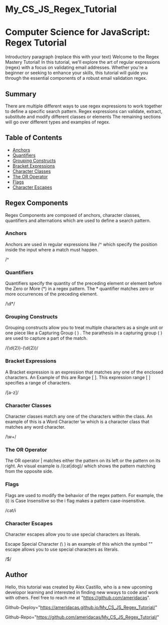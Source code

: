 # My_CS_JS_Regex_Tutorial

# Computer Science for JavaScript: Regex Tutorial

Introductory paragraph (replace this with your text)
Welcome to the Regex Mastery Tutorial! In this tutorial, we'll explore the art of regular expressions (regex) with a focus on validating email addresses. Whether you're a beginner or seeking to enhance your skills, this tutorial will guide you through the essential components of a robust email validation regex.

## Summary

There are multiple different ways to use regex expressions to work together to define a specific search pattern. Regex expressions can validate, extract, substitute and modify different classes or elements The remaining sections will go over different types and examples of regex. 


## Table of Contents

- [Anchors](#anchors)
- [Quantifiers](#quantifiers)
- [Grouping Constructs](#grouping-constructs)
- [Bracket Expressions](#bracket-expressions)
- [Character Classes](#character-classes)
- [The OR Operator](#the-or-operator)
- [Flags](#flags)
- [Character Escapes](#character-escapes)

## Regex Components

Regex Components are composed of anchors, character classes, quantifiers and alternations which are used to define a search pattern.

### Anchors

Anchors are used in regular expressions like /^ which specify the position inside the input where a match must happen.

/^

### Quantifiers

Quantifiers specify the quantity of the preceding element or element before the Zero or More (*) in a regex pattern. The * quantifier matches zero or more occurrences of the preceding element.

/\d*/

### Grouping Constructs

Grouping constructs allow you to treat multiple characters as a single unit or one piece like a Capturing Group ( ) . The parathesis in a capturing group ( ) are used to capture a part of the match. 

/(\d{2})-(\d{2})/

### Bracket Expressions

A Bracket expression is an expression that matches any one of the enclosed characters. An Example of this are Range [ ]. This expression range [ ] specifies a range of characters.

/[a-z]/

### Character Classes

Character classes match any one of the characters within the class.
An example of this is a Word Character \w which is a character class that matches any word character.

/\w+/

### The OR Operator

The OR operator | matches either the pattern on its left or the pattern on its right. An visual example is /(cat|dog)/ which shows the pattern matching from the opposite side. 

### Flags

Flags are used to modify the behavior of the regex pattern.
For example, the (i) is Case Insensitive so the i flag makes a pattern case-insensitive.

/cat/i

### Character Escapes

Character escapes allow you to use special characters as literals.

Escape Special Character (\ ) is an example of this which the symbol
"\" escape allows you to use special characters as literals.

/\$/ 

## Author

Hello, this tutorial was created by Alex Castillo, who is a new upcoming developor learning and interested in finding new wways to code and work with others. Feel free to reach me at "https://github.com/ameridacas".

Github-Deploy="https://ameridacas.github.io/My_CS_JS_Regex_Tutorial/"

Github-Repo="https://github.com/ameridacas/My_CS_JS_Regex_Tutorial/"